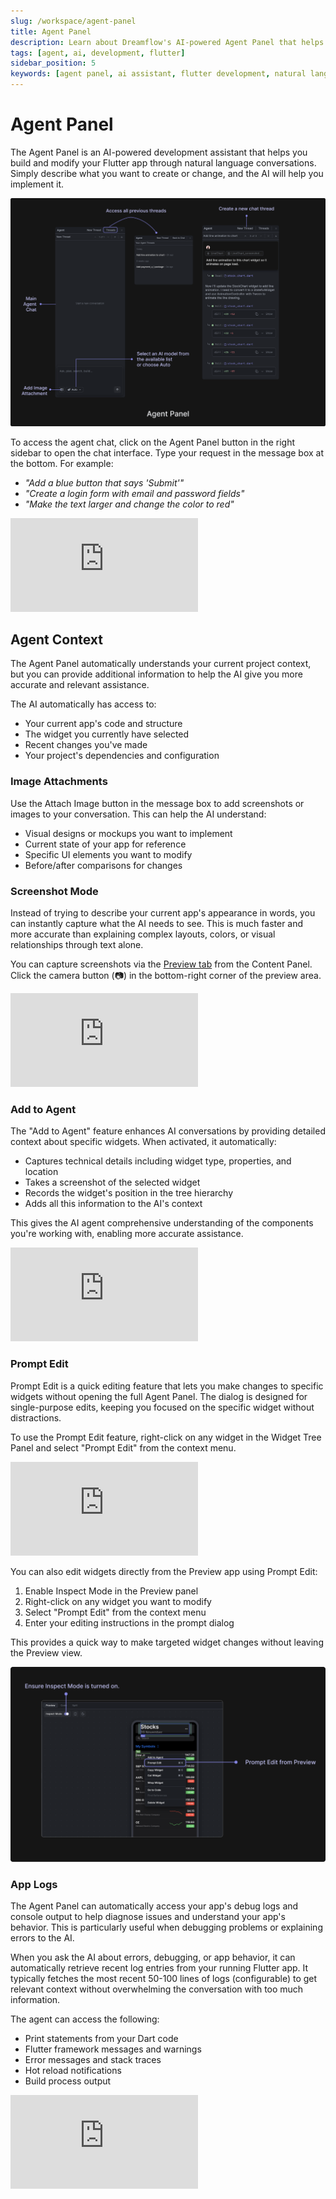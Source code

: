 ```yaml
---
slug: /workspace/agent-panel
title: Agent Panel
description: Learn about Dreamflow's AI-powered Agent Panel that helps you build and modify Flutter apps through natural language conversations
tags: [agent, ai, development, flutter]
sidebar_position: 5
keywords: [agent panel, ai assistant, flutter development, natural language, code generation, dreamflow interface, development environment]
---
```


# Agent Panel

The Agent Panel is an AI-powered development assistant that helps you build and modify your Flutter app through natural language conversations. Simply describe what you want to create or change, and the AI will help you implement it.

![Agent Panel](imgs/agent-panel.png)


To access the agent chat, click on the Agent Panel button in the right sidebar to open the chat interface. Type your request in the message box at the bottom. For example:

- *"Add a blue button that says 'Submit'"*
- *"Create a login form with email and password fields"*
- *"Make the text larger and change the color to red"*


<div style={{
    position: 'relative',
    paddingBottom: 'calc(50.67989417989418% + 41px)', // Keeps the aspect ratio and additional padding
    height: 0,
    width: '100%'}}>
    <iframe 
        src="https://demo.arcade.software/Xj4dOa9cBRVeLkIHq1vH?embed&show_copy_link=true"
        title=""
        style={{
            position: 'absolute',
            top: 0,
            left: 0,
            width: '100%',
            height: '100%',
            colorScheme: 'light'
        }}
        frameborder="0"
        loading="lazy"
        webkitAllowFullScreen
        mozAllowFullScreen
        allowFullScreen
        allow="clipboard-write">
    </iframe>
</div>
<p></p>

## Agent Context

The Agent Panel automatically understands your current project context, but you can provide additional information to help the AI give you more accurate and relevant assistance.

The AI automatically has access to:
- Your current app's code and structure
- The widget you currently have selected
- Recent changes you've made
- Your project's dependencies and configuration



### Image Attachments

Use the Attach Image button in the message box to add screenshots or images to your conversation. This can help the AI understand:

- Visual designs or mockups you want to implement
- Current state of your app for reference
- Specific UI elements you want to modify
- Before/after comparisons for changes

### Screenshot Mode

Instead of trying to describe your current app's appearance in words, you can instantly capture what the AI needs to see. This is much faster and more accurate than explaining complex layouts, colors, or visual relationships through text alone.

You can capture screenshots via the [Preview tab](../workspace/content-panel.md#app-preview) from the Content Panel. Click the camera button (📷) in the bottom-right corner of the preview area.


<div style={{
    position: 'relative',
    paddingBottom: 'calc(50.67989417989418% + 41px)', // Keeps the aspect ratio and additional padding
    height: 0,
    width: '100%'}}>
    <iframe 
        src="https://demo.arcade.software/Bo9qrHzNh76LHqk8yaIb?embed&show_copy_link=true"
        title=""
        style={{
            position: 'absolute',
            top: 0,
            left: 0,
            width: '100%',
            height: '100%',
            colorScheme: 'light'
        }}
        frameborder="0"
        loading="lazy"
        webkitAllowFullScreen
        mozAllowFullScreen
        allowFullScreen
        allow="clipboard-write">
    </iframe>
</div>
<p></p>

### Add to Agent

The "Add to Agent" feature enhances AI conversations by providing detailed context about specific widgets. When activated, it automatically:

- Captures technical details including widget type, properties, and location
- Takes a screenshot of the selected widget
- Records the widget's position in the tree hierarchy
- Adds all this information to the AI's context

This gives the AI agent comprehensive understanding of the components you're working with, enabling more accurate assistance.



<div style={{
    position: 'relative',
    paddingBottom: 'calc(50.67989417989418% + 41px)', // Keeps the aspect ratio and additional padding
    height: 0,
    width: '100%'}}>
    <iframe 
        src="https://demo.arcade.software/yP3ORGR1dWgcdgrYBZCR?embed&show_copy_link=true"
        title=""
        style={{
            position: 'absolute',
            top: 0,
            left: 0,
            width: '100%',
            height: '100%',
            colorScheme: 'light'
        }}
        frameborder="0"
        loading="lazy"
        webkitAllowFullScreen
        mozAllowFullScreen
        allowFullScreen
        allow="clipboard-write">
    </iframe>
</div>
<p></p>

### Prompt Edit

Prompt Edit is a quick editing feature that lets you make changes to specific widgets without opening the full Agent Panel. The dialog is designed for single-purpose edits, keeping you focused on the specific widget without distractions.

To use the Prompt Edit feature, right-click on any widget in the Widget Tree Panel and select "Prompt Edit" from the context menu.

<div style={{
    position: 'relative',
    paddingBottom: 'calc(50.67989417989418% + 41px)', // Keeps the aspect ratio and additional padding
    height: 0,
    width: '100%'}}>
    <iframe 
        src="https://demo.arcade.software/iIBUpuGKNRqtq8Pcdc8t?embed&show_copy_link=true"
        title=""
        style={{
            position: 'absolute',
            top: 0,
            left: 0,
            width: '100%',
            height: '100%',
            colorScheme: 'light'
        }}
        frameborder="0"
        loading="lazy"
        webkitAllowFullScreen
        mozAllowFullScreen
        allowFullScreen
        allow="clipboard-write">
    </iframe>
</div>
<p></p>

You can also edit widgets directly from the Preview app using Prompt Edit:

1. Enable Inspect Mode in the Preview panel
2. Right-click on any widget you want to modify 
3. Select "Prompt Edit" from the context menu
4. Enter your editing instructions in the prompt dialog

This provides a quick way to make targeted widget changes without leaving the Preview view.

![Prompt Edit](imgs/prompt-edit-inspect.png)

### App Logs

The Agent Panel can automatically access your app's debug logs and console output to help diagnose issues and understand your app's behavior. This is particularly useful when debugging problems or explaining errors to the AI.

When you ask the AI about errors, debugging, or app behavior, it can automatically retrieve recent log entries from your running Flutter app. It typically fetches the most recent 50-100 lines of logs (configurable) to get relevant context without overwhelming the conversation with too much information.

The agent can access the following: 
- Print statements from your Dart code
- Flutter framework messages and warnings
- Error messages and stack traces
- Hot reload notifications
- Build process output

<div style={{
    position: 'relative',
    paddingBottom: 'calc(50.67989417989418% + 41px)', // Keeps the aspect ratio and additional padding
    height: 0,
    width: '100%'}}>
    <iframe 
        src="https://demo.arcade.software/M1UYHHbJlKX8SCmraYtt?embed&show_copy_link=true"
        title=""
        style={{
            position: 'absolute',
            top: 0,
            left: 0,
            width: '100%',
            height: '100%',
            colorScheme: 'light'
        }}
        frameborder="0"
        loading="lazy"
        webkitAllowFullScreen
        mozAllowFullScreen
        allowFullScreen
        allow="clipboard-write">
    </iframe>
</div>
<p></p>



